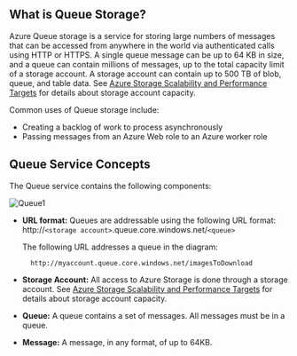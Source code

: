 ## What is Queue Storage?

Azure Queue storage is a service for storing large numbers of
messages that can be accessed from anywhere in the world via
authenticated calls using HTTP or HTTPS. A single queue message can be
up to 64 KB in size, and a queue can contain millions of messages, up to the
total capacity limit of a storage account. A storage account can contain up to 500 TB of blob, queue, and table data. See [Azure Storage Scalability and Performance Targets](../articles/storage/storage-scalability-targets.md) for details about storage account capacity.

Common uses of Queue storage include:

-   Creating a backlog of work to process asynchronously
-   Passing messages from an Azure Web role to an Azure worker role

## Queue Service Concepts

The Queue service contains the following components:

![Queue1](./media/storage-queue-concepts-include/queue1.png)


- **URL format:** Queues are addressable using the following URL format:   
	http://`<storage account>`.queue.core.windows.net/`<queue>` 
      
	The following URL addresses a queue in the diagram:  
		
		http://myaccount.queue.core.windows.net/imagesToDownload

- **Storage Account:** All access to Azure Storage is done through a storage account. See [Azure Storage Scalability and Performance Targets](../articles/storage/storage-scalability-targets.md) for details about storage account capacity.

- **Queue:** A queue contains a set of messages. All messages must be in a queue.

- **Message:** A message, in any format, of up to 64KB.
